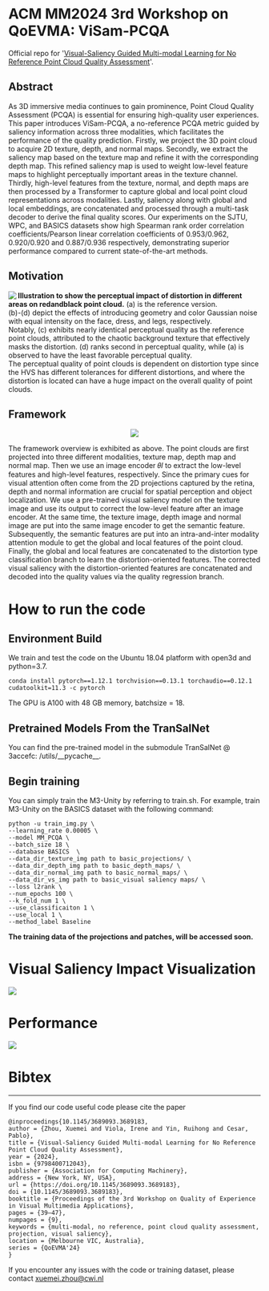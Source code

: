 # ACM MM2024 3rd Workshop on QoEVMA: ViSam-PCQA
Official repo for '[Visual-Saliency Guided Multi-modal Learning for No Reference Point Cloud Quality Assessment](https://dl.acm.org/doi/10.1145/3689093.3689183)'.
## Abstract
As 3D immersive media continues to gain prominence, Point Cloud Quality Assessment (PCQA) is essential for ensuring high-quality user experiences. This paper introduces ViSam-PCQA, a no-reference PCQA metric guided by saliency information across three modalities, which facilitates the performance of the quality prediction. Firstly, we project the 3D point cloud to acquire 2D texture, depth, and normal maps. Secondly, we extract the saliency map based on the texture map and refine it with the corresponding depth map. This refined saliency map is used to weight low-level feature maps to highlight perceptually important areas in the texture channel. Thirdly, high-level features from the texture, normal, and depth maps are then processed by a Transformer to capture global and local point cloud representations across modalities. Lastly, saliency along with global and local embeddings, are concatenated and processed through a multi-task decoder to derive the final quality scores. Our experiments on the SJTU, WPC, and BASICS datasets show high Spearman rank order correlation coefficients/Pearson linear correlation coefficients of 0.953/0.962, 0.920/0.920 and 0.887/0.936 respectively, demonstrating superior performance compared to current state-of-the-art methods.

## Motivation

<img src="https://github.com/cwi-dis/ViSam-PCQA_MM2024Workshop/blob/master/imgs/motivation.jpg" align="left" />

**Illustration to show the perceptual impact of distortion in different areas on redandblack point cloud.** (a) is the reference version.   
(b)-(d) depict the effects of introducing geometry and color Gaussian noise with equal intensity on the face, dress, and legs, respectively.  
Notably, (c) exhibits nearly identical perceptual quality as the reference point clouds, attributed to the chaotic background texture that effectively
masks the distortion. (d) ranks second in perceptual quality, while (a) is observed to have the least favorable perceptual quality.  
The perceptual quality of point clouds is dependent on distortion type since the HVS has different tolerances for different distortions, and where the distortion is located can have a huge impact on the overall quality of point clouds.

## Framework

<p align="center">
  <img src="https://github.com/cwi-dis/ViSam-PCQA_MM2024Workshop/blob/master/imgs/framework.jpg" /> 
</p>

The framework overview is exhibited as above. The point clouds are first projected into three different modalities, texture map, depth map and normal map. Then we use an image encoder 𝜃𝐼 to extract the low-level features and high-level features, respectively. Since the primary cues for visual attention often come from the 2D projections captured by the retina, depth and normal information are crucial for spatial perception and object localization. We use a pre-trained visual saliency model on the texture image and use its output to correct the low-level feature after an image encoder. At the same time, the texture image, depth image and normal image are put into the same image encoder to get the semantic feature. Subsequently, the semantic features are put into an intra-and-inter modality attention module to get the global and local features of the point cloud. Finally, the global and local features are concatenated to the distortion type classification branch to learn the distortion-oriented features. The corrected visual saliency with the distortion-oriented features are concatenated and decoded into the quality values via the quality regression branch.

# How to run the code 
## Environment Build

We train and test the code on the Ubuntu 18.04 platform with open3d and python=3.7. 
```
conda install pytorch==1.12.1 torchvision==0.13.1 torchaudio==0.12.1 cudatoolkit=11.3 -c pytorch
```
The GPU is A100 with 48 GB memory,  batchsize = 18.

## Pretrained Models From the TranSalNet
You can find the pre-trained model in the submodule TranSalNet @ 3accefc: /utils/\_\_pycache\_\_.

## Begin training

You can simply train the M3-Unity by referring to train.sh. For example, train M3-Unity on the BASICS dataset with the following command:

```
python -u train_img.py \
--learning_rate 0.00005 \
--model MM_PCQA \
--batch_size 18 \
--database BASICS  \
--data_dir_texture_img path to basic_projections/ \
--data_dir_depth_img path to basic_depth_maps/ \
--data_dir_normal_img path to basic_normal_maps/ \
--data_dir_vs_img path to basic_visual saliency maps/ \
--loss l2rank \
--num_epochs 100 \
--k_fold_num 1 \
--use_classificaiton 1 \
--use_local 1 \
--method_label Baseline
```

 **The training data of the projections and patches, will be accessed soon.**  

# Visual Saliency Impact Visualization
<p align="left">
  <img src="https://github.com/cwi-dis/ViSam-PCQA_MM2024Workshop/blob/master/imgs/visualsaliency.jpg" /> 
</p>

# Performance
<p align="left">
  <img src="https://github.com/cwi-dis/ViSam-PCQA_MM2024Workshop/blob/master/imgs/Performance.png" /> 
</p>

# Bibtex 
-----------
If you find our code useful code please cite the paper   
```
@inproceedings{10.1145/3689093.3689183,
author = {Zhou, Xuemei and Viola, Irene and Yin, Ruihong and Cesar, Pablo},
title = {Visual-Saliency Guided Multi-modal Learning for No Reference Point Cloud Quality Assessment},
year = {2024},
isbn = {9798400712043},
publisher = {Association for Computing Machinery},
address = {New York, NY, USA},
url = {https://doi.org/10.1145/3689093.3689183},
doi = {10.1145/3689093.3689183},
booktitle = {Proceedings of the 3rd Workshop on Quality of Experience in Visual Multimedia Applications},
pages = {39–47},
numpages = {9},
keywords = {multi-modal, no reference, point cloud quality assessment, projection, visual saliency},
location = {Melbourne VIC, Australia},
series = {QoEVMA'24}
}
```
If you encounter any issues with the code or training dataset, please contact xuemei.zhou@cwi.nl
